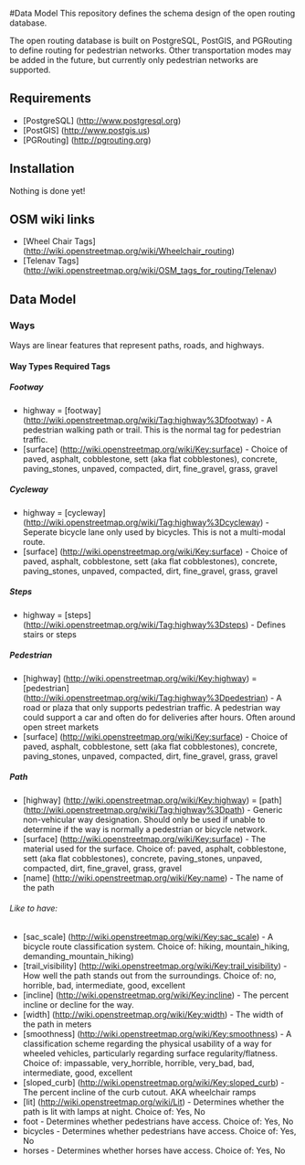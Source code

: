 #Data Model
This repository defines the schema design of the open routing database.

The open routing database is built on PostgreSQL, PostGIS, and PGRouting to define routing for pedestrian networks.  Other transportation modes may be added in the future, but currently only pedestrian networks are supported.




## Requirements
* [PostgreSQL] (http://www.postgresql.org)
* [PostGIS] (http://www.postgis.us)
* [PGRouting] (http://pgrouting.org)

## Installation

Nothing is done yet!


## OSM wiki links

* [Wheel Chair Tags] (http://wiki.openstreetmap.org/wiki/Wheelchair_routing)
* [Telenav Tags] (http://wiki.openstreetmap.org/wiki/OSM_tags_for_routing/Telenav)


## Data Model


### Ways
Ways are linear features that represent paths, roads, and highways.

#### Way Types Required Tags

##### Footway
* highway = [footway] (http://wiki.openstreetmap.org/wiki/Tag:highway%3Dfootway) - A pedestrian walking path or trail.  This is the normal tag for pedestrian traffic.
* [surface] (http://wiki.openstreetmap.org/wiki/Key:surface) - Choice of paved, asphalt, cobblestone, sett (aka flat cobblestones), concrete, paving\_stones, unpaved, compacted, dirt, fine_gravel, grass, gravel

##### Cycleway
* highway = [cycleway] (http://wiki.openstreetmap.org/wiki/Tag:highway%3Dcycleway) - Seperate bicycle lane only used by bicycles.  This is not a multi-modal route.
* [surface] (http://wiki.openstreetmap.org/wiki/Key:surface) - Choice of paved, asphalt, cobblestone, sett (aka flat cobblestones), concrete, paving\_stones, unpaved, compacted, dirt, fine_gravel, grass, gravel

##### Steps
* highway = [steps] (http://wiki.openstreetmap.org/wiki/Tag:highway%3Dsteps) - Defines stairs or steps


##### Pedestrian
* [highway] (http://wiki.openstreetmap.org/wiki/Key:highway) = [pedestrian] (http://wiki.openstreetmap.org/wiki/Tag:highway%3Dpedestrian) - A road or plaza that only supports pedestrian traffic. A pedestrian way could support a car and often do for deliveries after hours. Often around open street markets
* [surface] (http://wiki.openstreetmap.org/wiki/Key:surface) - Choice of paved, asphalt, cobblestone, sett (aka flat cobblestones), concrete, paving\_stones, unpaved, compacted, dirt, fine_gravel, grass, gravel

##### Path
* [highway] (http://wiki.openstreetmap.org/wiki/Key:highway) = [path] (http://wiki.openstreetmap.org/wiki/Tag:highway%3Dpath) - Generic non-vehicular way designation.  Should only be used if unable to determine if the way is normally a pedestrian or bicycle network.
* [surface] (http://wiki.openstreetmap.org/wiki/Key:surface) - The material used for the surface.  Choice of: paved, asphalt, cobblestone, sett (aka flat cobblestones), concrete, paving\_stones, unpaved, compacted, dirt, fine_gravel, grass, gravel
* [name] (http://wiki.openstreetmap.org/wiki/Key:name) - The name of the path 

###### Like to have:
* [sac_scale] (http://wiki.openstreetmap.org/wiki/Key:sac_scale) - A bicycle route classification system. Choice of: hiking, mountain_hiking, demanding_mountain_hiking)
* [trail_visibility] (http://wiki.openstreetmap.org/wiki/Key:trail_visibility) - How well the path stands out from the surroundings.  Choice of: no, horrible, bad, intermediate, good, excellent
* [incline] (http://wiki.openstreetmap.org/wiki/Key:incline) - The percent incline or decline for the way.
* [width] (http://wiki.openstreetmap.org/wiki/Key:width) - The width of the path in meters
* [smoothness] (http://wiki.openstreetmap.org/wiki/Key:smoothness) - A classification scheme regarding the physical usability of a way for wheeled vehicles, particularly regarding surface regularity/flatness. Choice of: impassable, very_horrible, horrible, very_bad, bad, intermediate, good, excellent
* [sloped_curb] (http://wiki.openstreetmap.org/wiki/Key:sloped_curb) - The percent incline of the curb cutout.  AKA wheelchair ramps
* [lit] (http://wiki.openstreetmap.org/wiki/Lit) - Determines whether the path is lit with lamps at night. Choice of: Yes, No
* foot - Determines whether pedestrians have access. Choice of: Yes, No
* bicycles - Determines whether pedestrians have access. Choice of: Yes, No
* horses - Determines whether horses have access. Choice of: Yes, No




